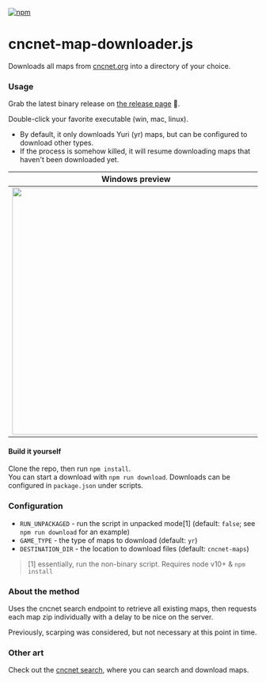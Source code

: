 [![npm](https://img.shields.io/npm/v/cncnet-map-downloader.js.svg)](https://www.npmjs.com/package/cncnet-map-downloader.js)

# cncnet-map-downloader.js
Downloads all maps from [cncnet.org](https://cncnet.org) into a directory of your choice.

### Usage
Grab the latest binary release on [the release page](https://github.com/danmindru/cncnet-map-downloader.js/releases) 💽.

Double-click your favorite executable (win, mac, linux).

- By default, it only downloads Yuri (yr) maps, but can be configured to download other types.
- If the process is somehow killed, it will resume downloading maps that haven't been downloaded yet.

| Windows preview | Mac preview |
|---|---|
| <img src="https://user-images.githubusercontent.com/1515742/62007911-7d0e4580-b153-11e9-9417-1ea40231db6a.jpg" width="500px" /> | <img src="https://user-images.githubusercontent.com/1515742/62007905-623bd100-b153-11e9-93c9-3b388a7c8170.png" width="500px" /> |


#### Build it yourself
Clone the repo, then run `npm install`. <br/>
You can start a download with `npm run download`. Downloads can be configured in `package.json` under scripts.

### Configuration
- `RUN_UNPACKAGED` - run the script in unpacked mode[1] (default: `false`; see `npm run download` for an example)
- `GAME_TYPE` - the type of maps to download (default: `yr`)
- `DESTINATION_DIR` - the location to download files (default: `cncnet-maps`)

> [1] essentially, run the non-binary script. Requires node v10+ & `npm install`

### About the method
Uses the cncnet search endpoint to retrieve all existing maps, then requests each map zip individually with a delay to be nice on the server.

Previously, scarping was considered, but not necessary at this point in time.

### Other art
Check out the [cncnet search](https://mapdb.cncnet.org/search/?game=yr&search=), where you can search and download maps.
